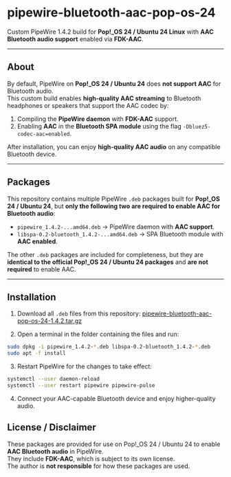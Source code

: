 # pipewire-bluetooth-aac-pop-os-24

Custom PipeWire 1.4.2 build for **Pop!_OS 24 / Ubuntu 24 Linux** with **AAC Bluetooth audio support** enabled via **FDK-AAC**.

---

## About

By default, PipeWire on **Pop!_OS 24 / Ubuntu 24** does **not support AAC** for Bluetooth audio.  
This custom build enables **high-quality AAC streaming** to Bluetooth headphones or speakers that support the AAC codec by:

1. Compiling the **PipeWire daemon** with **FDK-AAC** support.
2. Enabling **AAC** in the **Bluetooth SPA module** using the flag `-Dbluez5-codec-aac=enabled`.

After installation, you can enjoy **high-quality AAC audio** on any compatible Bluetooth device.

---

## Packages

This repository contains multiple PipeWire `.deb` packages built for **Pop!_OS 24 / Ubuntu 24**, but **only the following two are required to enable AAC for Bluetooth audio**:

- `pipewire_1.4.2-...amd64.deb` → PipeWire daemon with **AAC support**.
- `libspa-0.2-bluetooth_1.4.2-...amd64.deb` → SPA Bluetooth module with **AAC enabled**.

The other `.deb` packages are included for completeness, but they are **identical to the official Pop!_OS 24 / Ubuntu 24 packages** and **are not required** to enable AAC.

---

## Installation

1. Download all `.deb` files from this repository: [pipewire-bluetooth-aac-pop-os-24-1.4.2.tar.gz](https://github.com/tiirwaa/pipewire-bluetooth-aac-pop-os-24/archive/refs/tags/1.4.2.tar.gz)

2. Open a terminal in the folder containing the files and run:
```bash
sudo dpkg -i pipewire_1.4.2-*.deb libspa-0.2-bluetooth_1.4.2-*.deb
sudo apt -f install
```

3. Restart PipeWire for the changes to take effect:
```bash
systemctl --user daemon-reload
systemctl --user restart pipewire pipewire-pulse
```

4. Connect your AAC-capable Bluetooth device and enjoy higher-quality audio.


## License / Disclaimer

These packages are provided for use on Pop!_OS 24 / Ubuntu 24 to enable **AAC Bluetooth audio** in PipeWire.  
They include **FDK-AAC**, which is subject to its own license.  
The author is **not responsible** for how these packages are used.
